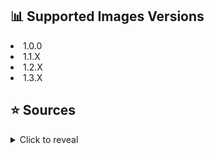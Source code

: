 ## 📊 Supported Images Versions
<li> 1.0.0</li>
<li> 1.1.X</li>
<li> 1.2.X</li>
<li> 1.3.X</li>


## ⭐ Sources
<details>
<summary>Click to reveal</summary>

  <table>
    <tr>
      <th>All Images</th>
      <th>All Images</th>
      <th>All Images</th>
      <th>All Images</th>
      <th>All Images</th>
    </tr>
      <td><a href="https://docs.google.com/spreadsheets/d/1mo7myqHry5r_TKvakvIhHbcEAEQpSiNoNQoIS8sMpvM/edit?usp=sharing">Spreadsheet</a></td>
      <td><a href="https://drive.google.com/drive/folders/1XSLItEbUltVep8qP6691AAPg6EXf_DUR">Google Drive</a></td>
      <td><a href="https://github.com/KingLycosa/acnhpoker/releases/tag/0.0001">ACNHPoker</a></td>
      <td><a href="https://github.com/MirayXS/ACNH-IMAGEZIP">ACNH-IMAGEZIP</a></td>
      <td><a href="https://acnhcdn.com">ACNHCDN</a></td>
    </table>
  
</details>
